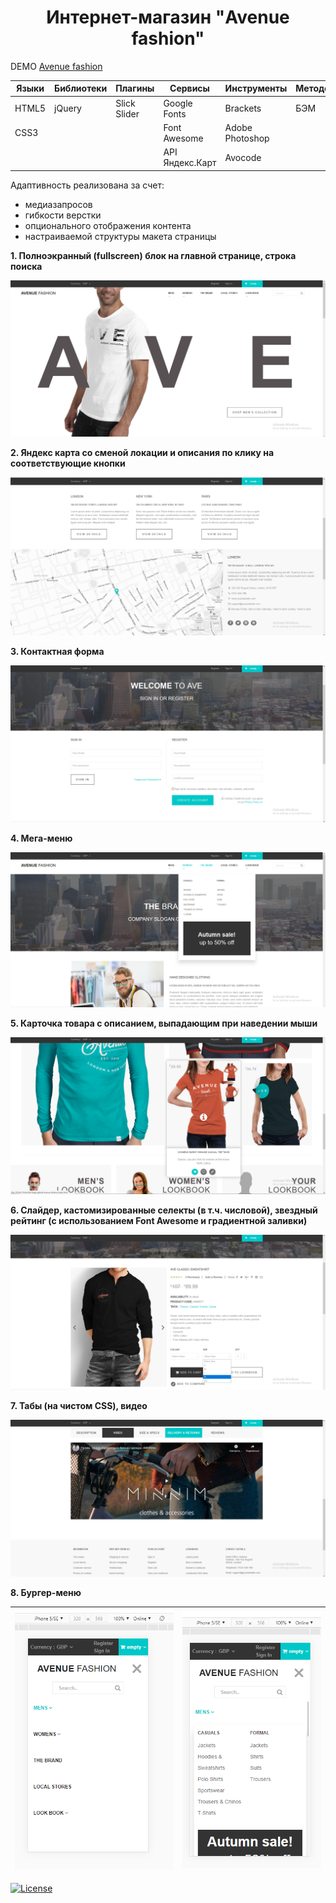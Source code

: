 <h1 align="center">Интернет-магазин "Avenue fashion"</h1>

DEMO [Avenue fashion](https://zena86.github.io/avenue-fashion/)

Языки | Библиотеки |Плагины     | Сервисы        | Инструменты   |Методология|Прочие
------|------------|------------|----------------|---------------|-----------|-----------
HTML5 |jQuery      |Slick Slider|Google Fonts    |Brackets       |БЭМ        |CSS flexbox
CSS3  |            |            |Font Awesome    |Adobe Photoshop|           |
&nbsp;|            |            |API Яндекс.Карт |Avocode        |           |


Адаптивность реализована за счет:
* медиазапросов
* гибкости верстки
* опционального отображения контента
* настраиваемой структуры макета страницы

**1. Полноэкранный (fullscreen) блок на главной странице, строка поиска**

![Screenshort 1](/images/imgreadme/screenshort-main.png)


**2. Яндекс карта со сменой локации и описания по клику на соответствующие кнопки**

![Screenshort 1](/images/imgreadme/screenshort1.png)


**3. Контактная форма**

![Screenshort 1](/images/imgreadme/screenshort-form.png)


**4. Мега-меню**

![Screenshort 1](/images/imgreadme/screenshort-menu.png)


**5. Карточка товара с описанием, выпадающим при наведении мыши**

![Screenshort 1](/images/imgreadme/screenshort-card.png)


**6. Слайдер, кастомизированные селекты (в т.ч. числовой), звездный рейтинг (с использованием Font Awesome и градиентной заливки)**

![Screenshort 1](/images/imgreadme/screenshort-slider.png)


**7. Табы (на чистом CSS), видео**

![Screenshort 1](/images/imgreadme/screenshort-tabs.png)


**8. Бургер-меню**

![Screenshort 1](/images/imgreadme/screenshort-burger.png)|![Screenshort 1](/images/imgreadme/screenshort-burger2.png)
----------------------------------------------------------|-----------------------------------------------------------

[![License](https://img.shields.io/badge/License-Apache%202.0-blue.svg)](https://opensource.org/licenses/Apache-2.0)